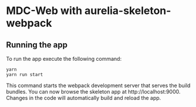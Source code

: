 # MDC-Web with aurelia-skeleton-webpack

## Running the app

To run the app execute the following command:

```shell
yarn
yarn run start
```

This command starts the webpack development server that serves the build bundles.
You can now browse the skeleton app at http://localhost:9000. Changes in the code
will automatically build and reload the app.
